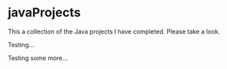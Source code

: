 # javaProjects
This a collection of the Java projects I have completed. Please take a look.

Testing...

Testing some more...